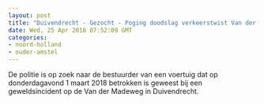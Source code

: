 ```yaml
---
layout: post
title: "Duivendrecht - Gezocht - Poging doodslag verkeerstwist Van der Madeweg"
date: Wed, 25 Apr 2018 07:52:09 GMT
categories: 
- noord-holland 
- ouder-amstel 
---
```


De politie is op zoek naar de bestuurder van een voertuig dat op donderdagavond 1 maart 2018 betrokken is geweest bij een geweldsincident op de Van der Madeweg in Duivendrecht.
